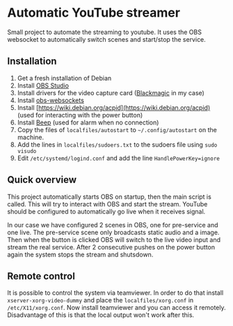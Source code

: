 # Automatic YouTube streamer
Small project to automate the streaming to youtube. It uses the OBS websocket to automatically switch scenes and start/stop the service. 


## Installation
1. Get a fresh installation of Debian
1. Install [OBS Studio](https://obsproject.com/wiki/install-instructions#linux)
1. Install drivers for the video capture card ([Blackmagic](https://www.blackmagicdesign.com/support/family/capture-and-playback) in my case)
1. Install [obs-websockets](https://obsproject.com/forum/resources/obs-websocket-remote-control-obs-studio-from-websockets.466/)
1. Install [https://wiki.debian.org/acpid](https://wiki.debian.org/acpid) (used for interacting with the power button)
1. Install [Beep](https://packages.debian.org/unstable/beep) (used for alarm when no connection)
1. Copy the files of `localfiles/autostart` to `~/.config/autostart` on the machine.
1. Add the lines in `localfiles/sudoers.txt` to the sudoers file using `sudo visudo`
1. Edit `/etc/systemd/logind.conf` and add the line `HandlePowerKey=ignore`

## Quick overview
This project automatically starts OBS on startup, then the main script is called. This will try to interact with OBS and start the stream. YouTube should be configured to automatically go live when it receives signal. 

In our case we have configured 2 scenes in OBS, one for pre-service and one live. The pre-service scene only broadcasts static audio and a image. Then when the button is clicked OBS will switch to the live video input and stream the real service. After 2 consecutive pushes on the power button again the system stops the stream and shutsdown.


## Remote control
It is possible to control the system via teamviewer. In order to do that install `xserver-xorg-video-dummy` and place the `localfiles/xorg.conf` in `/etc/X11/xorg.conf`. Now install teamviewer and you can access it remotely. Disadvantage of this is that the local output won't work after this.
